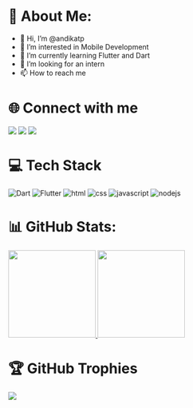 # 💫 About Me:
- 👋 Hi, I’m @andikatp
- 👀 I’m interested in Mobile Development
- 🌱 I’m currently learning Flutter and Dart
- 💞️ I’m looking for an intern
- 📫 How to reach me
<!--- [Here](https://www.linkedin.com/in/andikatp/) --->

<!---
andikatp/andikatp is a ✨ special ✨ repository because its `README.md` (this file) appears on your GitHub profile.
You can click the Preview link to take a look at your changes.
--->

# 🌐 Connect with me
<a href = "mailto:triprasetya_andika@yahoo.com"><img src="https://img.shields.io/badge/yahoo-%23EA4335.svg?&style=for-the-badge&logo=yahoo&logoColor=white" /></a>
<a href = "https://www.linkedin.com/in/andikatp/"><img src="https://img.shields.io/badge/linkedin-%230A66C2.svg?&style=for-the-badge&logo=linkedin&logoColor=white" /></a>
<a href="https://www.facebook.com/andika.triprasetya" target="_blank"><img src="https://img.shields.io/badge/facebook-%231877F2.svg?&style=for-the-badge&logo=facebook&logoColor=white" /></a>

# 💻 Tech Stack
![Dart](https://img.shields.io/badge/dart-%230175C2.svg?style=for-the-badge&logo=dart&logoColor=white)
![Flutter](https://img.shields.io/badge/Flutter-%2302569B.svg?style=for-the-badge&logo=Flutter&logoColor=white)
![html](https://img.shields.io/badge/HTML5-E34F26?style=for-the-badge&logo=html5&logoColor=white)
![css](https://img.shields.io/badge/CSS-239120?&style=for-the-badge&logo=css3&logoColor=white)
![javascript](https://img.shields.io/badge/JavaScript-F7DF1E?style=for-the-badge&logo=javascript&logoColor=black)
![nodejs](https://img.shields.io/badge/Node.js-43853D?style=for-the-badge&logo=node.js&logoColor=white)

# 📊 GitHub Stats:
<p align="left">
<a href="https://github.com/andikatp">
  <img height="175em" src="https://github-readme-stats-eight-theta.vercel.app/api?username=andikatp&show_icons=true&theme=algolia&include_all_commits=true&count_private=true"/>
  <img height="175em" src="https://github-readme-stats-eight-theta.vercel.app/api/top-langs/?username=andikatp&layout=compact&langs_count=8&theme=algolia"/>
</a>
</p>

# 🏆 GitHub Trophies
![](https://github-profile-trophy.vercel.app/?username=andikatp&theme=radical&no-frame=false&no-bg=true&margin-w=4)
